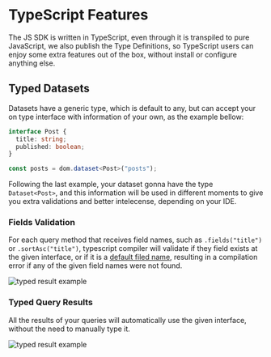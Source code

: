 # TypeScript Features

The JS SDK is written in TypeScript, even through it is transpiled to pure JavaScript, we also publish the Type Definitions, so TypeScript users can enjoy some extra features out of the box, without install or configure anything else.

## Typed Datasets

Datasets have a generic type, which is default to any, but can accept your on type interface with information of your own, as the example bellow:

``` typescript
interface Post {
  title: string;
  published: boolean;
}

const posts = dom.dataset<Post>("posts");
```

Following the last example, your dataset gonna have the type `Dataset<Post>`, and this information will be used in different moments to give you extra validations and better intelecense, depending on your IDE.

### Fields Validation

For each query method that receives field names, such as `.fields("title")` or `.sortAsc("title")`, typescript compiler will validate if they field exists at the given interface, or if it is a [default filed name](/miscellaneous/typealiases.html#DefaultDatasetFields), resulting in a compilation error if any of the given field names were not found.

![typed result example](/assets/typescript-fields-validation.gif)

### Typed Query Results

All the results of your queries will automatically use the given interface, without the need to manually type it.

![typed result example](/assets/typescript-query-results-example.gif)
